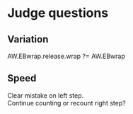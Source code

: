 # Judge questions

## Variation

AW.EBwrap.release.wrap ?= AW.EBwrap

## Speed

Clear mistake on left step. \
Continue counting or recount right step?
